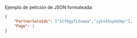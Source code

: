 ﻿
Ejemplo de petición de JSON formateada:

``` json
{
    "PartnerSaleIds": ["stf9gy7i3xawa","iyh143uykd3qc"],
    "Page": 1
}
```